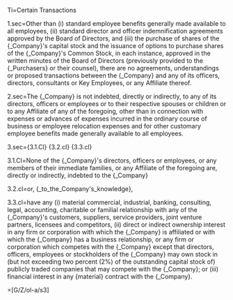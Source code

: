 Ti=Certain Transactions

1.sec=Other than (i) standard employee benefits generally made available to all employees, (ii) standard director and officer indemnification agreements approved by the Board of Directors, and (iii) the purchase of shares of the {_Company}'s capital stock and the issuance of options to purchase shares of the {_Company}'s Common Stock, in each instance, approved in the written minutes of the Board of Directors (previously provided to the {_Purchasers} or their counsel), there are no agreements, understandings or proposed transactions between the {_Company} and any of its officers, directors, consultants or Key Employees, or any Affiliate thereof.

2.sec=The {_Company} is not indebted, directly or indirectly, to any of its directors, officers or employees or to their respective spouses or children or to any Affiliate of any of the foregoing, other than in connection with expenses or advances of expenses incurred in the ordinary course of business or employee relocation expenses and for other customary employee benefits made generally available to all employees.

3.sec={3.1.Cl} {3.2.cl} {3.3.cl}

3.1.Cl=None of the {_Company}'s directors, officers or employees, or any members of their immediate families, or any Affiliate of the foregoing are, directly or indirectly, indebted to the {_Company}

3.2.cl=or, {_to_the_Company's_knowledge},

3.3.cl=have any (i) material commercial, industrial, banking, consulting, legal, accounting, charitable or familial relationship with any of the {_Company}'s customers, suppliers, service providers, joint venture partners, licensees and competitors, (ii) direct or indirect ownership interest in any firm or corporation with which the {_Company} is affiliated or with which the {_Company} has a business relationship, or any firm or corporation which competes with the {_Company} except that directors, officers, employees or stockholders of the {_Company} may own stock in (but not exceeding two percent (2%) of the outstanding capital stock of) publicly traded companies that may compete with the {_Company}; or (iii) financial interest in any {material} contract with the {_Company}.

=[G/Z/ol-a/s3]
